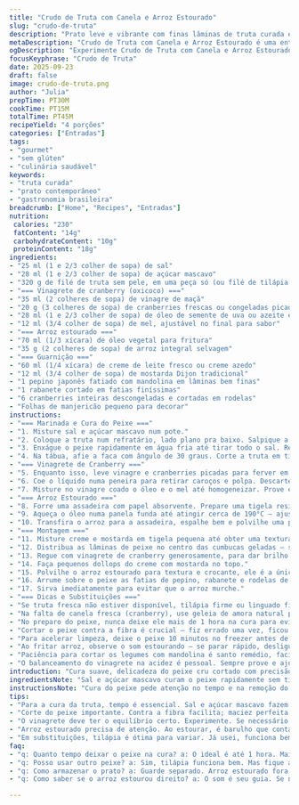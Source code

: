 ```yaml
---
title: "Crudo de Truta com Canela e Arroz Estourado"
slug: "crudo-de-truta"
description: "Prato leve e vibrante com finas lâminas de truta curada em mistura salgada e adocicada, aromatizado por vinagrete de cranberry e finalizado com arroz selvagem estourado para crocância. Tem variações fundamentais para texturas e sabores frescos, com toques de creme e mostarda para equilibrar, além de fatias delicadas de legumes que dão frescor e cor. Ideal para entradas sofisticadas sem glúten, lactose ou ovos, que também aceitam ajustes simples na bancada, como troca de óleo e ingredientes, garantindo flexibilidade na cozinha."
metaDescription: "Crudo de Truta com Canela e Arroz Estourado é uma entrada leve, fresca e cheia de texturas. Um prato incrível e colorido que vai surpreender."
ogDescription: "Experimente Crudo de Truta com Canela e Arroz Estourado. Sabor leve e vibrante com um toque crocante que não pode faltar."
focusKeyphrase: "Crudo de Truta"
date: 2025-09-23
draft: false
image: crudo-de-truta.png
author: "Julia"
prepTime: PT30M
cookTime: PT15M
totalTime: PT45M
recipeYield: "4 porções"
categories: ["Entradas"]
tags:
- "gourmet"
- "sem glúten"
- "culinária saudável"
keywords:
- "truta curada"
- "prato contemporâneo"
- "gastronomia brasileira"
breadcrumb: ["Home", "Recipes", "Entradas"]
nutrition: 
 calories: "230"
 fatContent: "14g"
 carbohydrateContent: "10g"
 proteinContent: "18g"
ingredients:
- "25 ml (1 e 2/3 colher de sopa) de sal"
- "28 ml (1 e 2/3 colher de sopa) de açúcar mascavo"
- "320 g de filé de truta sem pele, em uma peça só (ou filé de tilápia para toque mais suave)"
- "=== Vinagrete de cranberry (oxicoco) ==="
- "35 ml (2 colheres de sopa) de vinagre de maçã"
- "20 g (3 colheres de sopa) de cranberries frescas ou congeladas picadas"
- "28 ml (1 e 2/3 colher de sopa) de óleo de semente de uva ou azeite extra virgem"
- "12 ml (3/4 colher de sopa) de mel, ajustável no final para sabor"
- "=== Arroz estourado ==="
- "70 ml (1/3 xícara) de óleo vegetal para fritura"
- "35 g (2 colheres de sopa) de arroz integral selvagem"
- "=== Guarnição ==="
- "60 ml (1/4 xícara) de creme de leite fresco ou creme azedo"
- "12 ml (3/4 colher de sopa) de mostarda Dijon tradicional"
- "1 pepino japonês fatiado com mandolina em lâminas bem finas"
- "1 rabanete cortado em fatias finíssimas"
- "6 cranberries inteiras descongeladas e cortadas em rodelas"
- "Folhas de manjericão pequeno para decorar"
instructions:
- "=== Marinada e Cura do Peixe ==="
- "1. Misture sal e açúcar mascavo num pote."
- "2. Coloque a truta num refratário, lado plano pra baixo. Salpique a mistura encima, aperte pra aderir. Cubra com filme plástico. Leve à geladeira por 50 minutos. Se passar 1 hora e 15, também dá, mas cuidado para não ficar chewy."
- "3. Enxágue o peixe rapidamente em água fria até tirar todo o sal. Remova o excesso de umidade com papel toalha."
- "4. Na tábua, afie a faca com ângulo de 30 graus. Corte a truta em tiras finíssimas contra a fibra para manter maciez. Arrume numa travessa fria, cubra com filme. Guardar na geladeira até usar, podendo ficar até 24h sem perder frescor."
- "=== Vinagrete de Cranberry ==="
- "5. Enquanto isso, leve vinagre e cranberries picadas para ferver em fogo médio. Quando começar a borbulhar, desligue e deixe amornar por 35 minutos. Pode ferver pouco e deixar as frutas perderem firmeza, o ideal é extrair só aroma e acidez."
- "6. Coe o líquido numa peneira para retirar caroços e polpa. Descarte ou use pour compostagem as fibras das cranberries."
- "7. Misture no vinagre coado o óleo e o mel até homogeneizar. Prove e ajuste a doçura colocando mais mel se achar necessário. Reserve na geladeira até a montagem."
- "=== Arroz Estourado ==="
- "8. Forre uma assadeira com papel absorvente. Prepare uma tigela resistente ao calor com uma peneira dentro para escorrer o arroz."
- "9. Aqueça o óleo numa panela funda até atingir cerca de 190°C – ajuste pelo cheiro de óleo quente, cuidado pra não fumegar. Jogue o arroz selvagem e mexa com rapidez; ele vai começar a estourar ao largo do fogo. O barulho é seu indicativo pra desligar imediatamente e escorrer rápido, antes de queimar."
- "10. Transfira o arroz para a assadeira, espalhe bem e polvilhe uma pitada de sal. Espere esfriar, vai ficar crocante. Guarde em pote fechado fora da geladeira por até 1 semana."
- "=== Montagem ==="
- "11. Misture creme e mostarda em tigela pequena até obter uma textura lisa, sem quebrar o creme. Pode usar saco de confeitar para aplicar como pontos elegantes. Se não tiver, uma colher serve bem."
- "12. Distribua as lâminas de peixe no centro das cumbucas geladas – sempre gelar a louça pra manter frescor do prato."
- "13. Regue com vinagrete de cranberry generosamente, para dar brilho e umidade."
- "14. Faça pequenos dollops do creme com mostarda no topo."
- "15. Polvilhe o arroz estourado para textura e crocante, ele é a única coisa que equilibra o molhado do creme e do vinagrete."
- "16. Arrume sobre o peixe as fatias de pepino, rabanete e rodelas de cranberries, jogando pétalas verdes de manjericão no final para aroma e cor."
- "17. Sirva imediatamente para evitar que o arroz murche."
- "=== Dicas e Substituições ==="
- "Se truta fresca não estiver disponível, tilápia firme ou linguado fino funcionam – só preste atenção na textura para cortar bem fininho. Troque o mel por xarope de agave para versões veganas. Para o creme, iogurte grego bem espesso é uma alternativa, porém perca parte daquele toque amanteigado clássico."
- "Na falta de canela fresca (cranberry), use geleia de amora natural para o vinagrete, vai dar aquela acidez frutada mais suave. O arroz pode ser substituído por quinoa inflada para crocância diferente."
- "No preparo do peixe, nunca deixe ele mais de 1 hora na cura para evitar ficar salgado demais e alterar sabor natural."
- "Cortar o peixe contra a fibra é crucial – fiz errado uma vez, ficou duro, quase desperdício."
- "Para acelerar limpeza, deixe o peixe 10 minutos no freezer antes de cortar, favorece fatias finas."
- "Ao fritar arroz, observe o som estourando – se parar rápido, desligue para não queimar e amargar."
- "Paciência para cortar os legumes com mandolina é santo remédio, facilita apresentação e textura."
- "O balanceamento do vinagrete na acidez é pessoal. Sempre prove e ajuste antes de montar. Mel muito forte mata o frescor."
introduction: "Cura suave, delicadeza do peixe cru cortado com precisão. O toque ácido e adocicado do vinagrete de cranberry dá vida, enquanto o arroz estourado traz crocância inesperada. A montagem olha para o frescor na paleta de cores: verde do manjericão, vermelho rubi das frutas, brancura sutil das fatias de rabanete e pepino. Não é só entrada, é um treinamento para entender texturas contrapostas. Misturar ingredientes e técnicas de diferentes cozinhas aos poucos me levou aqui. O segredo? Respeitar o peixe, usar temperatura baixa e olhar na hora de cortar. Visual e aroma antes de provar – aí o sucesso."
ingredientsNote: "Sal e açúcar mascavo curam o peixe rapidamente sem tirar maciez, mas controle o tempo para evitar excesso de sal. Trazer truta, mas tilápia funciona – ajuste cortes e texturas. Vinagrete feito com cranberries frescas ou congeladas; no Brasil, oxicoco é substituto padrão, mas não funciona igual a cranberry tradicional. Óleo de semente de uva neutro é melhor que azeite pra não roubar sabor, mas azeite extra-virgem pode substituir para perfil mais rústico. No arroz estourado, arroz selvagem faz estouradinho incrível, porém arroz integral ou quinoa pipoca diferente; cuidado com temperatura do óleo para não queimar. Para guarnição, creme de leite fresco é clássico, mas creme azedo ou iogurte grego podem entrar. Mostarda à Dijon, mas use mostarda rústica se gostar de grão, implica mais textura."
instructionsNote: "Cura do peixe pede atenção no tempo e na remoção do sal; enxágue bem para não prevalecer o salgado. Fatiar contra a fibra garante maciez e apresentação delicada, faca afiada é obrigação. Ferver vinagre e cranberries para extrair sabor, deixar amornar e coar evita pedaços indesejados que quebram textura. Vinagrete exige prova para equilibrar mel e acidez – muito doce perde contraste. O arroz estourado pede foco no barulho: quando parar de estourar, retire do óleo antes que amargue. Secar em papel absorvente e salgar na hora. Na montagem, louça fria até o último minuto mantém frescor; a disposição das fatias e guarnições importa visualmente, mas o toque final é o creme com mostarda, aplicável a gosto com saco de confeitar para jogo de texturas."
tips:
- "Para a cura da truta, tempo é essencial. Sal e açúcar mascavo fazem milagre na maciez. Mas nada de exagero. Caso contrário, textura fica estranha. Enxágue sempre bem depois."
- "Corte do peixe importante. Contra a fibra facilita; maciez perfeita. A faca precisa estar bem afiada. Já tentei cortar com faca cega, resultado decepcionante. Prefira sempre lâminas finas."
- "O vinagrete deve ter o equilíbrio certo. Experimente. Se necessário, adicione mais mel ou vinagre. O ideal é acidez equilibrada. Vinagre muito doce estraga o frescor do prato."
- "Arroz estourado precisa de atenção. Ao estourar, é barulho que conta. Se parar rápido, desligue o fogo. E depois escorra rápido. O tempo é crucial para não amargar."
- "Em substituições, tilápia é ótima para variar. Já usei, funciona bem. Para o vinagrete, geleia de amora é boa opção. Lembre-se de ajustar a acidez."
faq:
- "q: Quanto tempo deixar o peixe na cura? a: O ideal é até 1 hora. Mais que isso, fica salgado. Mas até 1h15 dá. Enxágue bem após a cura."
- "q: Posso usar outro peixe? a: Sim, tilápia funciona bem. Mas fique atento à textura. Fatiar fininho é essencial. Linguado também é bom."
- "q: Como armazenar o prato? a: Guarde separado. Arroz estourado fora da geladeira. O peixe precisa de frio. Pode durar até 24h, mas frescor é melhor."
- "q: Como saber se o arroz estourou direito? a: O som é seu guia. Se não ouvir mais estalos, retire do óleo. Se queimar, amargo é certo. Fica atenção ampla."

---
```

